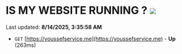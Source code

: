 # IS MY WEBSITE RUNNING ? [![](https://img.shields.io/static/v1?label=Sponsor&message=%E2%9D%A4&logo=GitHub&color=%23fe8e86)](https://github.com/sponsors/Youssef-Lehmam)

Last updated: **8/14/2025, 3:35:58 AM**

- `GET` [https://youssefservice.me](https://youssefservice.me) - **Up** (263ms)
